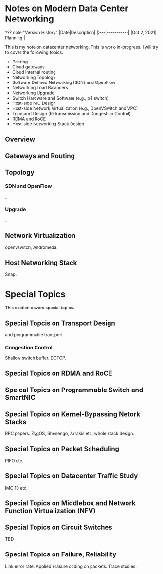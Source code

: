 # Notes on Modern Data Center Networking

??? note "Version History"
	|Date|Description|
	|:---|-----------|
	|Oct 2, 2021| Planning |

This is my note on datacenter networking. This is work-in-progress.
I will try to cover the following topics:

- Peering
- Cloud gateways
- Cloud internal routing
- Networking Topology
- Software Defined Networking (SDN) and OpenFlow
- Networking Load Balancers
- Networking Upgrade
- Switch Hardware and Software (e.g., p4 switch)
- Host-side NIC Design
- Host-side Network Virtualization (e.g., OpenVSwitch and VPC)
- Transport Design (Retransmission and Congestion Control)
- RDMA and RoCE
- Host-side Networking Stack Design

## Overview

## Gateways and Routing

## Topology

### SDN and OpenFlow
..

### Upgrade 
..

## Network Virtualization
openvswitch, Andromeda.

## Host Networking Stack
Snap.



# Special Topics

This section covers special topics.

## Special Topcis on Transport Design

and programmable transport

### Congestion Control

Shallow switch buffer. DCTCP.

## Special Topics on RDMA and RoCE

## Speical Topics on Programmable Switch and SmartNIC

## Special Topics on Kernel-Bypassing Netork Stacks

RPC papers. ZygOS, Shenengo, Arrakis etc. whole stack design.


## Special Topics on Packet Scheduling
PIFO etc.

## Special Topics on Datacenter Traffic Study
IMC'10 etc.

## Special Topics on Middlebox and Network Function Virtualization (NFV)


## Special Topics on Circuit Switches
TBD

## Special Topics on Failure, Reliability

Link error rate.
Applied erasure coding on packets.
Trace studies.